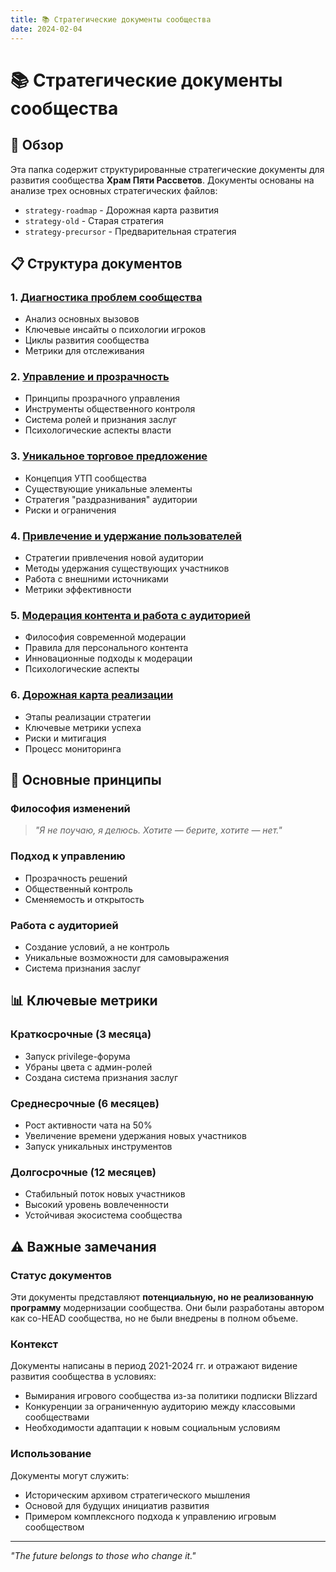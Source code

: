 ```yaml
---
title: 📚 Стратегические документы сообщества
date: 2024-02-04
---
```


# 📚 Стратегические документы сообщества

## 🎯 Обзор

Эта папка содержит структурированные стратегические документы для развития сообщества **Храм Пяти Рассветов**. Документы основаны на анализе трех основных стратегических файлов:

- `strategy-roadmap` - Дорожная карта развития
- `strategy-old` - Старая стратегия
- `strategy-precursor` - Предварительная стратегия

## 📋 Структура документов

### **1. [Диагностика проблем сообщества](/messages/foundation/strategy/01-community)**
- Анализ основных вызовов
- Ключевые инсайты о психологии игроков
- Циклы развития сообщества
- Метрики для отслеживания

### **2. [Управление и прозрачность](/messages/foundation/strategy/02-governance-transparency)**
- Принципы прозрачного управления
- Инструменты общественного контроля
- Система ролей и признания заслуг
- Психологические аспекты власти

### **3. [Уникальное торговое предложение](/messages/foundation/strategy/03-unique-value-proposition)**
- Концепция УТП сообщества
- Существующие уникальные элементы
- Стратегия "раздразнивания" аудитории
- Риски и ограничения

### **4. [Привлечение и удержание пользователей](/messages/foundation/strategy/04-user-acquisition-retention)**
- Стратегии привлечения новой аудитории
- Методы удержания существующих участников
- Работа с внешними источниками
- Метрики эффективности

### **5. [Модерация контента и работа с аудиторией](/messages/foundation/strategy/05-content-moderation-guidelines)**
- Философия современной модерации
- Правила для персонального контента
- Инновационные подходы к модерации
- Психологические аспекты

### **6. [Дорожная карта реализации](/messages/foundation/strategy/06-implementation-roadmap)**
- Этапы реализации стратегии
- Ключевые метрики успеха
- Риски и митигация
- Процесс мониторинга

## 🚀 Основные принципы

### **Философия изменений**
> *"Я не поучаю, я делюсь. Хотите — берите, хотите — нет."*

### **Подход к управлению**
- Прозрачность решений
- Общественный контроль
- Сменяемость и открытость

### **Работа с аудиторией**
- Создание условий, а не контроль
- Уникальные возможности для самовыражения
- Система признания заслуг

## 📊 Ключевые метрики

### **Краткосрочные (3 месяца)**
- Запуск privilege-форума
- Убраны цвета с админ-ролей
- Создана система признания заслуг

### **Среднесрочные (6 месяцев)**
- Рост активности чата на 50%
- Увеличение времени удержания новых участников
- Запуск уникальных инструментов

### **Долгосрочные (12 месяцев)**
- Стабильный поток новых участников
- Высокий уровень вовлеченности
- Устойчивая экосистема сообщества

## ⚠️ Важные замечания

### **Статус документов**
Эти документы представляют **потенциальную, но не реализованную программу** модернизации сообщества. Они были разработаны автором как co-HEAD сообщества, но не были внедрены в полном объеме.

### **Контекст**
Документы написаны в период 2021-2024 гг. и отражают видение развития сообщества в условиях:
- Вымирания игрового сообщества из-за политики подписки Blizzard
- Конкуренции за ограниченную аудиторию между классовыми сообществами
- Необходимости адаптации к новым социальным условиям

### **Использование**
Документы могут служить:
- Историческим архивом стратегического мышления
- Основой для будущих инициатив развития
- Примером комплексного подхода к управлению игровым сообществом

---

*"The future belongs to those who change it."* 
